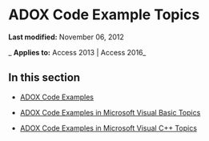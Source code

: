 
# ADOX Code Example Topics

 **Last modified:** November 06, 2012

 _ **Applies to:** Access 2013 | Access 2016_

## In this section


- [ADOX Code Examples](706689e7-8b34-59eb-533b-65fb73f1eb5f.md)
    
- [ADOX Code Examples in Microsoft Visual Basic Topics](f500791c-8f42-45fb-89a2-5d54e743270c.md)
    
- [ADOX Code Examples in Microsoft Visual C++ Topics](fd79fd9e-69ac-44b1-9115-93cebb5d8e3b.md)
    
